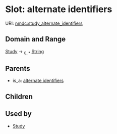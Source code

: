 
# Slot: alternate identifiers




URI: [nmdc:study_alternate_identifiers](https://microbiomedata/meta/study_alternate_identifiers)

## Domain and Range

[Study](Study.md) ->  <sub>0..*</sub> [String](String.md)

## Parents

 *  is_a: [alternate identifiers](alternate_identifiers.md)

## Children


## Used by

 * [Study](Study.md)

